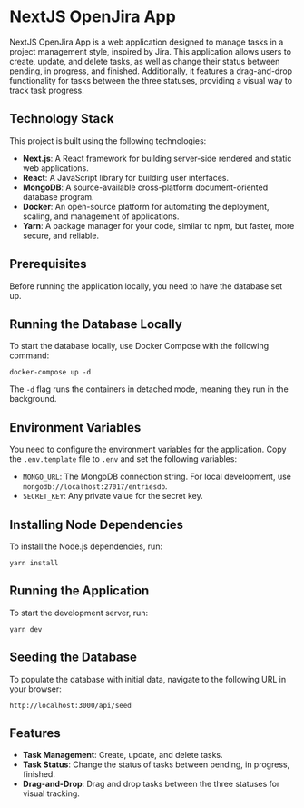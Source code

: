 # NextJS OpenJira App

NextJS OpenJira App is a web application designed to manage tasks in a project management style, inspired by Jira. This application allows users to create, update, and delete tasks, as well as change their status between pending, in progress, and finished. Additionally, it features a drag-and-drop functionality for tasks between the three statuses, providing a visual way to track task progress.

## Technology Stack

This project is built using the following technologies:

- **Next.js**: A React framework for building server-side rendered and static web applications.
- **React**: A JavaScript library for building user interfaces.
- **MongoDB**: A source-available cross-platform document-oriented database program.
- **Docker**: An open-source platform for automating the deployment, scaling, and management of applications.
- **Yarn**: A package manager for your code, similar to npm, but faster, more secure, and reliable.

## Prerequisites

Before running the application locally, you need to have the database set up.

## Running the Database Locally

To start the database locally, use Docker Compose with the following command:

```
docker-compose up -d
```

The `-d` flag runs the containers in detached mode, meaning they run in the background.

## Environment Variables

You need to configure the environment variables for the application. Copy the `.env.template` file to `.env` and set the following variables:

- `MONGO_URL`: The MongoDB connection string. For local development, use `mongodb://localhost:27017/entriesdb`.
- `SECRET_KEY`: Any private value for the secret key.

## Installing Node Dependencies

To install the Node.js dependencies, run:

```
yarn install
```

## Running the Application

To start the development server, run:

```
yarn dev
```

## Seeding the Database

To populate the database with initial data, navigate to the following URL in your browser:

```
http://localhost:3000/api/seed
```

## Features

- **Task Management**: Create, update, and delete tasks.
- **Task Status**: Change the status of tasks between pending, in progress, finished.
- **Drag-and-Drop**: Drag and drop tasks between the three statuses for visual tracking.

